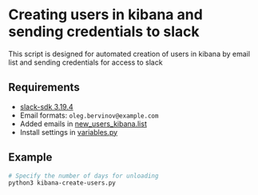 # Creating users in kibana and sending credentials to slack
This script is designed for automated creation of users in kibana by email list and sending credentials for access to slack

## Requirements
- [slack-sdk 3.19.4](https://pypi.org/project/slack_sdk/)
- Email formats: `oleg.bervinov@example.com`
- Added emails in [new_users_kibana.list](new_users_kibana.list)
- Install settings in [variables.py](variables.py)

## Example
```sh
# Specify the number of days for unloading
python3 kibana-create-users.py
```